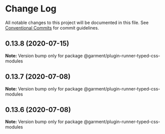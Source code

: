 # Change Log

All notable changes to this project will be documented in this file.
See [Conventional Commits](https://conventionalcommits.org) for commit guidelines.

## 0.13.8 (2020-07-15)

**Note:** Version bump only for package @garment/plugin-runner-typed-css-modules





## 0.13.7 (2020-07-08)

**Note:** Version bump only for package @garment/plugin-runner-typed-css-modules





## 0.13.6 (2020-07-08)

**Note:** Version bump only for package @garment/plugin-runner-typed-css-modules
